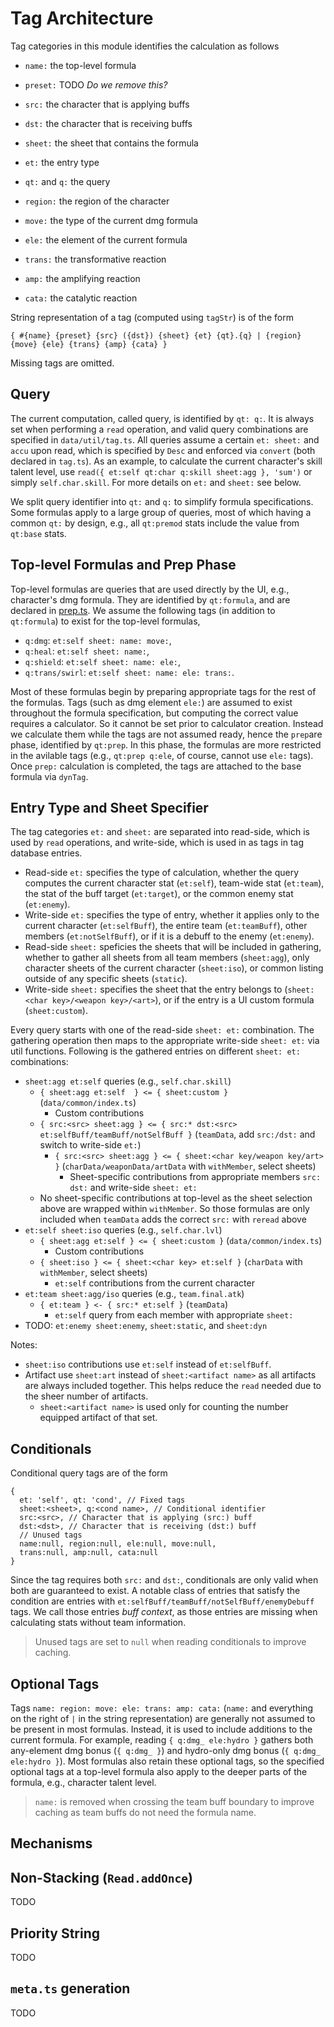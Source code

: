 # Tag Architecture

Tag categories in this module identifies the calculation as follows

- `name:` the top-level formula
- `preset:` TODO _Do we remove this?_
- `src:` the character that is applying buffs
- `dst:` the character that is receiving buffs
- `sheet:` the sheet that contains the formula
- `et:` the entry type
- `qt:` and `q:` the query

- `region:` the region of the character
- `move:` the type of the current dmg formula
- `ele:` the element of the current formula
- `trans:` the transformative reaction
- `amp:` the amplifying reaction
- `cata:` the catalytic reaction

String representation of a tag (computed using `tagStr`) is of the form

```
{ #{name} {preset} {src} ({dst}) {sheet} {et} {qt}.{q} | {region} {move} {ele} {trans} {amp} {cata} }
```

Missing tags are omitted.

## Query

The current computation, called query, is identified by `qt: q:`.
It is always set when performing a `read` operation, and valid query combinations are specified in `data/util/tag.ts`.
All queries assume a certain `et: sheet:` and `accu` upon read, which is specified by `Desc` and enforced via `convert` (both declared in `tag.ts`).
As an example, to calculate the current character's skill talent level, use `read({ et:self qt:char q:skill sheet:agg }, 'sum')` or simply `self.char.skill`.
For more details on `et:` and `sheet:` see below.

We split query identifier into `qt:` and `q:` to simplify formula specifications.
Some formulas apply to a large group of queries, most of which having a common `qt:` by design, e.g.,
all `qt:premod` stats include the value from `qt:base` stats.

## Top-level Formulas and Prep Phase

Top-level formulas are queries that are used directly by the UI, e.g., character's dmg formula.
They are identified by `qt:formula`, and are declared in [prep.ts](../src/data/common/prep.ts).
We assume the following tags (in addition to `qt:formula`) to exist for the top-level formulas,

- `q:dmg`: `et:self sheet: name: move:`,
- `q:heal`: `et:self sheet: name:`,
- `q:shield`: `et:self sheet: name: ele:`,
- `q:trans/swirl`: `et:self sheet: name: ele: trans:`.

Most of these formulas begin by preparing appropriate tags for the rest of the formulas.
Tags (such as dmg element `ele:`) are assumed to exist throughout the formula specification, but computing the correct value requires a calculator.
So it cannot be set prior to calculator creation.
Instead we calculate them while the tags are not assumed ready, hence the `prep`are phase, identified by `qt:prep`.
In this phase, the formulas are more restricted in the avilable tags (e.g., `qt:prep q:ele`, of course, cannot use `ele:` tags).
Once `prep:` calculation is completed, the tags are attached to the base formula via `dynTag`.

## Entry Type and Sheet Specifier

The tag categories `et:` and `sheet:` are separated into read-side, which is used by `read` operations, and write-side, which is used in as tags in tag database entries.

- Read-side `et:` specifies the type of calculation, whether the query computes the current character stat (`et:self`), team-wide stat (`et:team`), the stat of the buff target (`et:target`), or the common enemy stat (`et:enemy`).
- Write-side `et:` specifies the type of entry, whether it applies only to the current character (`et:selfBuff`), the entire team (`et:teamBuff`), other members (`et:notSelfBuff`), or if it is a debuff to the enemy (`et:enemy`).
- Read-side `sheet:` speficies the sheets that will be included in gathering, whether to gather all sheets from all team members (`sheet:agg`), only character sheets of the current character (`sheet:iso`), or common listing outside of any specific sheets (`static`).
- Write-side `sheet:` specifies the sheet that the entry belongs to (`sheet:<char key>/<weapon key>/<art>`), or if the entry is a UI custom formula (`sheet:custom`).

Every query starts with one of the read-side `sheet: et:` combination.
The gathering operation then maps to the appropriate write-side `sheet: et:` via util functions.
Following is the gathered entries on different `sheet: et:` combinations:

- `sheet:agg et:self` queries (e.g., `self.char.skill`)
  - `{ sheet:agg et:self  } <= { sheet:custom }` (`data/common/index.ts`)
    - Custom contributions
  - `{ src:<src> sheet:agg } <= { src:* dst:<src> et:selfBuff/teamBuff/notSelfBuff }` (`teamData`, add `src:/dst:` and switch to write-side `et:`)
    - `{ src:<src> sheet:agg } <= { sheet:<char key/weapon key/art> }` (`charData/weaponData/artData` with `withMember`, select sheets)
      - Sheet-specific contributions from appropriate members `src: dst:` and write-side `sheet: et:`
  - No sheet-specific contributions at top-level as the sheet selection above are wrapped within `withMember`.
    So those formulas are only included when `teamData` adds the correct `src:` with `reread` above
- `et:self sheet:iso` queries (e.g., `self.char.lvl`)
  - `{ sheet:agg et:self } <= { sheet:custom }` (`data/common/index.ts`)
    - Custom contributions
  - `{ sheet:iso } <= { sheet:<char key> et:self }` (`charData` with `withMember`, select sheets)
    - `et:self` contributions from the current character
- `et:team sheet:agg/iso` queries (e.g., `team.final.atk`)
  - `{ et:team } <- { src:* et:self }` (`teamData`)
    - `et:self` query from each member with appropriate `sheet:`
- TODO: `et:enemy sheet:enemy`, `sheet:static`, and `sheet:dyn`

Notes:

- `sheet:iso` contributions use `et:self` instead of `et:selfBuff`.
- Artifact use `sheet:art` instead of `sheet:<artifact name>` as all artifacts are always included together. This helps reduce the `read` needed due to the sheer number of artifacts.
  - `sheet:<artifact name>` is used only for counting the number equipped artifact of that set.

## Conditionals

Conditional query tags are of the form

```
{
  et: 'self', qt: 'cond', // Fixed tags
  sheet:<sheet>, q:<cond name>, // Conditional identifier
  src:<src>, // Character that is applying (src:) buff
  dst:<dst>, // Character that is receiving (dst:) buff
  // Unused tags
  name:null, region:null, ele:null, move:null,
  trans:null, amp:null, cata:null
}
```

Since the tag requires both `src:` and `dst:`, conditionals are only valid when both are guaranteed to exist.
A notable class of entries that satisfy the condition are entries with `et:selfBuff/teamBuff/notSelfBuff/enemyDebuff` tags.
We call those entries _buff context_, as those entries are missing when calculating stats without team information.

> Unused tags are set to `null` when reading conditionals to improve caching.

## Optional Tags

Tags `name: region: move: ele: trans: amp: cata:` (`name:` and everything on the right of `|` in the string representation) are generally not assumed to be present in most formulas.
Instead, it is used to include additions to the current formula.
For example, reading `{ q:dmg_ ele:hydro }` gathers both any-element dmg bonus (`{ q:dmg_ }`) and hydro-only dmg bonus (`{ q:dmg_ ele:hydro }`).
Most formulas also retain these optional tags, so the specified optional tags at a top-level formula also apply to the deeper parts of the formula, e.g., character talent level.

> `name:` is removed when crossing the team buff boundary to improve caching as team buffs do not need the formula name.

## Mechanisms

## Non-Stacking (`Read.addOnce`)

TODO

## Priority String

TODO

## `meta.ts` generation

TODO
